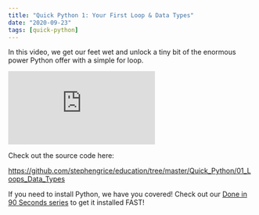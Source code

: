 ```yaml
---
title: "Quick Python 1: Your First Loop & Data Types"
date: "2020-09-23"
tags: [quick-python]
---
```


In this video, we get our feet wet and unlock a tiny bit of the enormous power Python offer with a simple for loop.

<!--truncate-->

<iframe className="youtube-video-player" src="https://www.youtube.com/embed/ydQASRg1dZE" title="YouTube video player" frameBorder="0" allow="accelerometer; autoplay; clipboard-write; encrypted-media; gyroscope; picture-in-picture" allowFullScreen></iframe>

Check out the source code here:

<https://github.com/stephengrice/education/tree/master/Quick_Python/01_Loops_Data_Types>

If you need to install Python, we have you covered! Check out our [Done in 90 Seconds series](/blog/tags/lte-90-sec) to get it installed FAST!